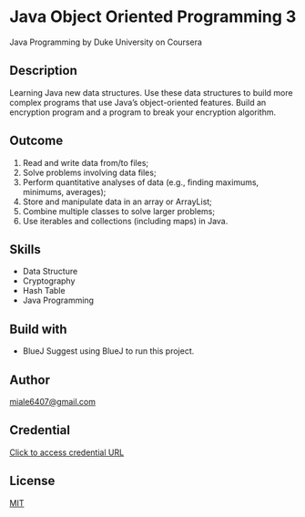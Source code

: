 # Java Object Oriented Programming 3
Java Programming by Duke University on Coursera

## Description
Learning Java new data structures. Use these data structures to build more complex programs that use 
Java’s object-oriented features. Build an encryption program and a program to break your encryption 
algorithm.

## Outcome
1. Read and write data from/to files;
2. Solve problems involving data files;
3. Perform quantitative analyses of data (e.g., finding maximums, minimums, averages); 
4. Store and manipulate data in an array or ArrayList;
5. Combine multiple classes to solve larger problems;
6. Use iterables and collections (including maps) in Java.

## Skills
- Data Structure
- Cryptography
- Hash Table
- Java Programming

## Build with
- BlueJ 
Suggest using BlueJ to run this project.

## Author
miale6407@gmail.com

## Credential 
[Click to access credential URL](
https://www.coursera.org/account/accomplishments/certificate/RS98G5SWJNYR)

## License
[MIT](https://choosealicense.com/licenses/mit/)
